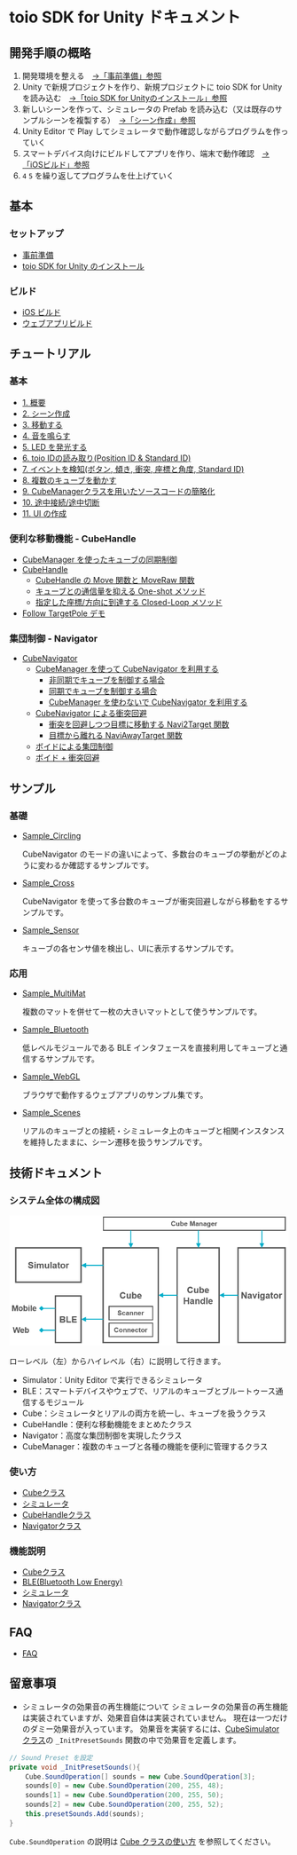 # toio SDK for Unity ドキュメント

## 開発手順の概略

1. 開発環境を整える　[→「事前準備」参照](preparation.md)
1. Unity で新規プロジェクトを作り、新規プロジェクトに toio SDK for Unity を読み込む　[→「toio SDK for Unityのインストール」参照](download_sdk.md)
1. 新しいシーンを作って、シミュレータの Prefab を読み込む（又は既存のサンプルシーンを複製する）　[→「シーン作成」参照](tutorials_basic.md#2-シーン作成)
1. Unity Editor で Play してシミュレータで動作確認しながらプログラムを作っていく
1. スマートデバイス向けにビルドしてアプリを作り、端末で動作確認　[→「iOSビルド」参照](build_ios.md)
1. `4` `5` を繰り返してプログラムを仕上げていく

## 基本

### セットアップ
- [事前準備](preparation.md)
- [toio SDK for Unity のインストール](download_sdk.md)

### ビルド
- [iOS ビルド](build_ios.md)
- [ウェブアプリビルド](build_web.md)

## チュートリアル

### 基本

- [1. 概要](tutorials_basic.md#1-概要)
- [2. シーン作成](tutorials_basic.md#2-シーン作成)
- [3. 移動する](tutorials_basic.md#3-移動する)
- [4. 音を鳴らす](tutorials_basic.md#4-音を鳴らす)
- [5. LED を発光する](tutorials_basic.md#5-LED-を発光する)
- [6. toio IDの読み取り(Position ID & Standard ID)](tutorials_basic.md#6-toio-IDの読み取りPosition-ID--Standard-ID)
- [7. イベントを検知(ボタン, 傾き, 衝突, 座標と角度, Standard ID)](tutorials_basic.md#7-イベントを検知ボタン-傾き-衝突-座標と角度-Standard-ID)
- [8. 複数のキューブを動かす](tutorials_basic.md#8-複数のキューブを動かす)
- [9. CubeManagerクラスを用いたソースコードの簡略化](tutorials_basic.md#9-cubemanagerクラスを用いたソースコードの簡略化)
- [10. 途中接続/途中切断](tutorials_basic.md#10-途中接続--途中切断)
- [11. UI の作成](tutorials_UI.md)

### 便利な移動機能 - CubeHandle

- [CubeManager を使ったキューブの同期制御](tutorials_cubehandle.md#CubeManager-を使ったキューブの同期制御)
- [CubeHandle](tutorials_cubehandle.md#CubeHandle)
  - [CubeHandle の Move 関数と MoveRaw 関数](tutorials_cubehandle.md#CubeHandle-の-Move-関数と-MoveRaw-関数)
  - [キューブとの通信量を抑える One-shot メソッド](tutorials_cubehandle.md#キューブとの通信量を抑える-One-shot-メソッド)
  - [指定した座標/方向に到達する Closed-Loop メソッド](tutorials_cubehandle.md#指定した座標方向に到達する-Closed-Loop-メソッド)
- [Follow TargetPole デモ](tutorials_cubehandle.md#Follow-TargetPole-デモ)

### 集団制御 - Navigator

- [CubeNavigator](tutorials_navigator.md#CubeNavigator)
  - [CubeManager を使って CubeNavigator を利用する](tutorials_navigator.md#CubeManager-を使って-CubeNavigator-を利用する)
    - [非同期でキューブを制御する場合](tutorials_navigator.md#非同期でキューブを制御する場合)
    - [同期でキューブを制御する場合](tutorials_navigator.md#同期でキューブを制御する場合)
    - [CubeManager を使わないで CubeNavigator を利用する](tutorials_navigator.md#CubeManager-を使わないで-CubeNavigator-を利用する)
  - [CubeNavigator による衝突回避](tutorials_navigator.md#CubeNavigator-による衝突回避)
    - [衝突を回避しつつ目標に移動する Navi2Target 関数](tutorials_navigator.md#衝突を回避しつつ目標に移動する-Navi2Target-関数)
    - [目標から離れる NaviAwayTarget 関数](tutorials_navigator.md#目標から離れる-NaviAwayTarget-関数)
  - [ボイドによる集団制御](tutorials_navigator.md#ボイドによる集団制御)
  - [ボイド + 衝突回避](tutorials_navigator.md#ボイド--衝突回避)

## サンプル

### 基礎

- [Sample_Circling](../toio-sdk-unity/Assets/toio-sdk/Samples/Sample_Circling/)

  CubeNavigator のモードの違いによって、多数台のキューブの挙動がどのように変わるか確認するサンプルです。

- [Sample_Cross](../toio-sdk-unity/Assets/toio-sdk/Samples/Sample_Cross/)

  CubeNavigator を使って多台数のキューブが衝突回避しながら移動をするサンプルです。

- [Sample_Sensor](../toio-sdk-unity/Assets/toio-sdk/Samples/Sample_Sensor/)

  キューブの各センサ値を検出し、UIに表示するサンプルです。

### 応用

- [Sample_MultiMat](../toio-sdk-unity/Assets/toio-sdk/Samples/Sample_MultiMat/)

  複数のマットを併せて一枚の大きいマットとして使うサンプルです。

- [Sample_Bluetooth](../toio-sdk-unity/Assets/toio-sdk/Samples/Sample_Bluetooth/)

  低レベルモジュールである BLE インタフェースを直接利用してキューブと通信するサンプルです。

- [Sample_WebGL](../toio-sdk-unity/Assets/toio-sdk/Samples/Sample_WebGL/)

  ブラウザで動作するウェブアプリのサンプル集です。

- [Sample_Scenes](../toio-sdk-unity/Assets/toio-sdk/Samples/Sample_Scenes/)

  リアルのキューブとの接続・シミュレータ上のキューブと相関インスタンスを維持したままに、シーン遷移を扱うサンプルです。

## 技術ドキュメント

### システム全体の構成図

<p align="center">
<img src="./res/main/arch.png" width=550></img>
</p>

ローレベル（左）からハイレベル（右）に説明して行きます。
- Simulator：Unity Editor で実行できるシミュレータ
- BLE：スマートデバイスやウェブで、リアルのキューブとブルートゥース通信するモジュール
- Cube：シミュレータとリアルの両方を統一し、キューブを扱うクラス
- CubeHandle：便利な移動機能をまとめたクラス
- Navigator：高度な集団制御を実現したクラス
- CubeManager：複数のキューブと各種の機能を便利に管理するクラス

### 使い方

- [Cubeクラス](usage_cube.md)
- [シミュレータ](usage_simulator.md)
- [CubeHandleクラス](usage_cubehandle.md)
- [Navigatorクラス](usage_navigator.md)

### 機能説明

- [Cubeクラス](sys_cube.md)
- [BLE(Bluetooth Low Energy)](sys_ble.md)
- [シミュレータ](sys_simulator.md)
- [Navigatorクラス](sys_navigator.md)

## FAQ

- [FAQ](FAQ.md)

## 留意事項

- シミュレータの効果音の再生機能について
シミュレータの効果音の再生機能は実装されていますが、効果音自体は実装されていません。
現在は一つだけのダミー効果音が入っています。
効果音を実装するには、[CubeSimulator クラス](../toio-sdk-unity/Assets/toio-sdk/Scripts/Simulator/CubeSimulator.cs)の `_InitPresetSounds` 関数の中で効果音を定義します。
```c#
// Sound Preset を設定
private void _InitPresetSounds(){
    Cube.SoundOperation[] sounds = new Cube.SoundOperation[3];
    sounds[0] = new Cube.SoundOperation(200, 255, 48);
    sounds[1] = new Cube.SoundOperation(200, 255, 50);
    sounds[2] = new Cube.SoundOperation(200, 255, 52);
    this.presetSounds.Add(sounds);
}
```
`Cube.SoundOperation` の説明は [Cube クラスの使い方](usage_cube.md#playsound) を参照してください。
